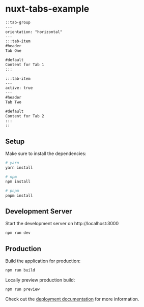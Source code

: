 # nuxt-tabs-example

```md
::tab-group
---
orientation: "horizontal"
---
:::tab-item
#header
Tab One

#default
Content for Tab 1
:::

:::tab-item
---
active: true
---
#header
Tab Two

#default
Content for Tab 2
:::
::
```

## Setup

Make sure to install the dependencies:

```bash
# yarn
yarn install

# npm
npm install

# pnpm
pnpm install
```

## Development Server

Start the development server on http://localhost:3000

```bash
npm run dev
```

## Production

Build the application for production:

```bash
npm run build
```

Locally preview production build:

```bash
npm run preview
```

Check out the [deployment documentation](https://nuxt.com/docs/getting-started/deployment) for more information.
